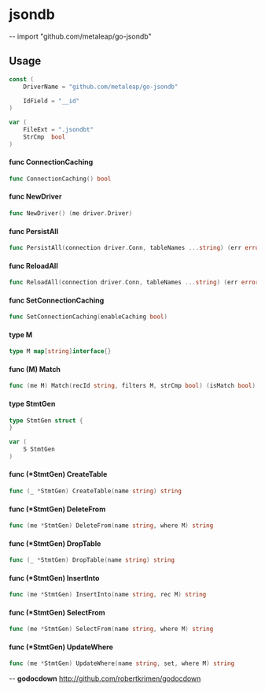 # jsondb
--
    import "github.com/metaleap/go-jsondb"


## Usage

```go
const (
	DriverName = "github.com/metaleap/go-jsondb"

	IdField = "__id"
)
```

```go
var (
	FileExt = ".jsondbt"
	StrCmp  bool
)
```

#### func  ConnectionCaching

```go
func ConnectionCaching() bool
```

#### func  NewDriver

```go
func NewDriver() (me driver.Driver)
```

#### func  PersistAll

```go
func PersistAll(connection driver.Conn, tableNames ...string) (err error)
```

#### func  ReloadAll

```go
func ReloadAll(connection driver.Conn, tableNames ...string) (err error)
```

#### func  SetConnectionCaching

```go
func SetConnectionCaching(enableCaching bool)
```

#### type M

```go
type M map[string]interface{}
```


#### func (M) Match

```go
func (me M) Match(recId string, filters M, strCmp bool) (isMatch bool)
```

#### type StmtGen

```go
type StmtGen struct {
}
```


```go
var (
	S StmtGen
)
```

#### func (*StmtGen) CreateTable

```go
func (_ *StmtGen) CreateTable(name string) string
```

#### func (*StmtGen) DeleteFrom

```go
func (me *StmtGen) DeleteFrom(name string, where M) string
```

#### func (*StmtGen) DropTable

```go
func (_ *StmtGen) DropTable(name string) string
```

#### func (*StmtGen) InsertInto

```go
func (me *StmtGen) InsertInto(name string, rec M) string
```

#### func (*StmtGen) SelectFrom

```go
func (me *StmtGen) SelectFrom(name string, where M) string
```

#### func (*StmtGen) UpdateWhere

```go
func (me *StmtGen) UpdateWhere(name string, set, where M) string
```

--
**godocdown** http://github.com/robertkrimen/godocdown